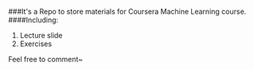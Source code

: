 ###It's a Repo to store materials for Coursera Machine Learning course.
####Including:
1. Lecture slide
2. Exercises

Feel free to comment~